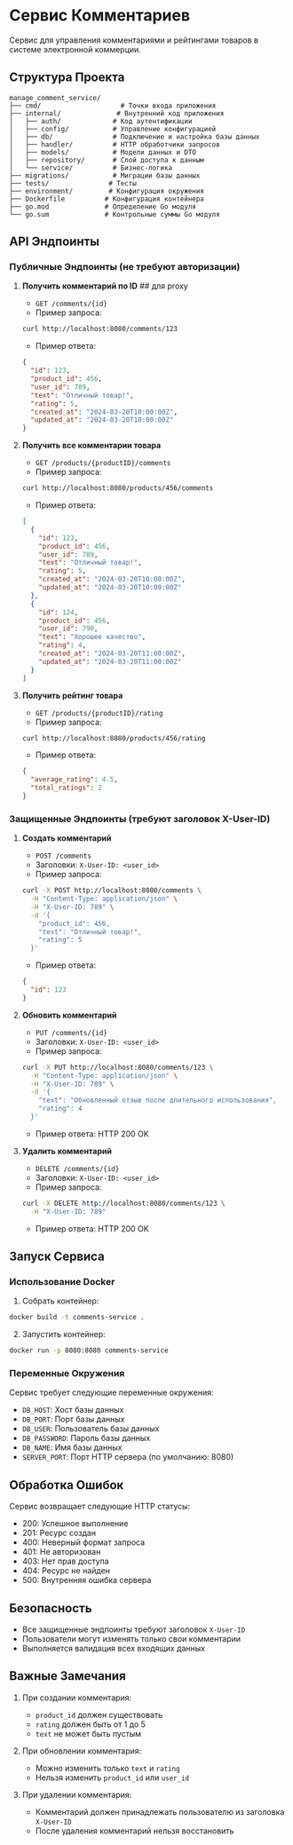 # Сервис Комментариев

Сервис для управления комментариями и рейтингами товаров в системе электронной коммерции.

## Структура Проекта

```
manage_comment_service/
├── cmd/                    # Точки входа приложения
├── internal/              # Внутренний код приложения
│   ├── auth/             # Код аутентификации
│   ├── config/           # Управление конфигурацией
│   ├── db/               # Подключение и настройка базы данных
│   ├── handler/          # HTTP обработчики запросов
│   ├── models/           # Модели данных и DTO
│   ├── repository/       # Слой доступа к данным
│   └── service/          # Бизнес-логика
├── migrations/           # Миграции базы данных
├── tests/               # Тесты
├── environment/         # Конфигурация окружения
├── Dockerfile          # Конфигурация контейнера
├── go.mod              # Определение Go модуля
└── go.sum              # Контрольные суммы Go модуля
```

## API Эндпоинты

### Публичные Эндпоинты (не требуют авторизации)

1. **Получить комментарий по ID** ## для proxy
   - `GET /comments/{id}`
   - Пример запроса:
   ```bash
   curl http://localhost:8080/comments/123
   ```
   - Пример ответа:
   ```json
   {
     "id": 123,
     "product_id": 456,
     "user_id": 789,
     "text": "Отличный товар!",
     "rating": 5,
     "created_at": "2024-03-20T10:00:00Z",
     "updated_at": "2024-03-20T10:00:00Z"
   }
   ```

2. **Получить все комментарии товара**
   - `GET /products/{productID}/comments`
   - Пример запроса:
   ```bash
   curl http://localhost:8080/products/456/comments
   ```
   - Пример ответа:
   ```json
   [
     {
       "id": 123,
       "product_id": 456,
       "user_id": 789,
       "text": "Отличный товар!",
       "rating": 5,
       "created_at": "2024-03-20T10:00:00Z",
       "updated_at": "2024-03-20T10:00:00Z"
     },
     {
       "id": 124,
       "product_id": 456,
       "user_id": 790,
       "text": "Хорошее качество",
       "rating": 4,
       "created_at": "2024-03-20T11:00:00Z",
       "updated_at": "2024-03-20T11:00:00Z"
     }
   ]
   ```

3. **Получить рейтинг товара**
   - `GET /products/{productID}/rating`
   - Пример запроса:
   ```bash
   curl http://localhost:8080/products/456/rating
   ```
   - Пример ответа:
   ```json
   {
     "average_rating": 4.5,
     "total_ratings": 2
   }
   ```

### Защищенные Эндпоинты (требуют заголовок X-User-ID)

1. **Создать комментарий**
   - `POST /comments`
   - Заголовки: `X-User-ID: <user_id>`
   - Пример запроса:
   ```bash
   curl -X POST http://localhost:8080/comments \
     -H "Content-Type: application/json" \
     -H "X-User-ID: 789" \
     -d '{
       "product_id": 456,
       "text": "Отличный товар!",
       "rating": 5
     }'
   ```
   - Пример ответа:
   ```json
   {
     "id": 123
   }
   ```

2. **Обновить комментарий**
   - `PUT /comments/{id}`
   - Заголовки: `X-User-ID: <user_id>`
   - Пример запроса:
   ```bash
   curl -X PUT http://localhost:8080/comments/123 \
     -H "Content-Type: application/json" \
     -H "X-User-ID: 789" \
     -d '{
       "text": "Обновленный отзыв после длительного использования",
       "rating": 4
     }'
   ```
   - Пример ответа: HTTP 200 OK

3. **Удалить комментарий**
   - `DELETE /comments/{id}`
   - Заголовки: `X-User-ID: <user_id>`
   - Пример запроса:
   ```bash
   curl -X DELETE http://localhost:8080/comments/123 \
     -H "X-User-ID: 789"
   ```
   - Пример ответа: HTTP 200 OK

## Запуск Сервиса

### Использование Docker

1. Собрать контейнер:
```bash
docker build -t comments-service .
```

2. Запустить контейнер:
```bash
docker run -p 8080:8080 comments-service
```

### Переменные Окружения

Сервис требует следующие переменные окружения:
- `DB_HOST`: Хост базы данных
- `DB_PORT`: Порт базы данных
- `DB_USER`: Пользователь базы данных
- `DB_PASSWORD`: Пароль базы данных
- `DB_NAME`: Имя базы данных
- `SERVER_PORT`: Порт HTTP сервера (по умолчанию: 8080)

## Обработка Ошибок

Сервис возвращает следующие HTTP статусы:
- 200: Успешное выполнение
- 201: Ресурс создан
- 400: Неверный формат запроса
- 401: Не авторизован
- 403: Нет прав доступа
- 404: Ресурс не найден
- 500: Внутренняя ошибка сервера

## Безопасность

- Все защищенные эндпоинты требуют заголовок `X-User-ID`
- Пользователи могут изменять только свои комментарии
- Выполняется валидация всех входящих данных

## Важные Замечания

1. При создании комментария:
   - `product_id` должен существовать
   - `rating` должен быть от 1 до 5
   - `text` не может быть пустым

2. При обновлении комментария:
   - Можно изменить только `text` и `rating`
   - Нельзя изменить `product_id` или `user_id`

3. При удалении комментария:
   - Комментарий должен принадлежать пользователю из заголовка `X-User-ID`
   - После удаления комментарий нельзя восстановить
